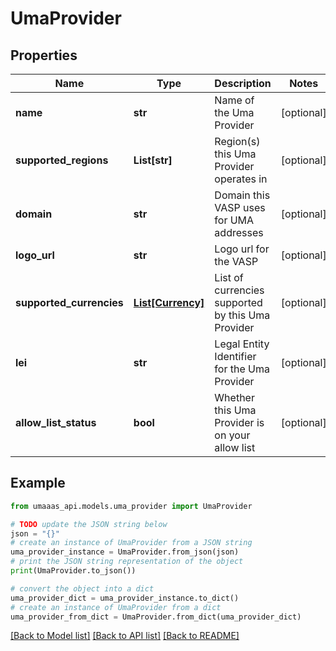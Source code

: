 # UmaProvider


## Properties

Name | Type | Description | Notes
------------ | ------------- | ------------- | -------------
**name** | **str** | Name of the Uma Provider | [optional] 
**supported_regions** | **List[str]** | Region(s) this Uma Provider operates in | [optional] 
**domain** | **str** | Domain this VASP uses for UMA addresses | [optional] 
**logo_url** | **str** | Logo url for the VASP | [optional] 
**supported_currencies** | [**List[Currency]**](Currency.md) | List of currencies supported by this Uma Provider | [optional] 
**lei** | **str** | Legal Entity Identifier for the Uma Provider | [optional] 
**allow_list_status** | **bool** | Whether this Uma Provider is on your allow list | [optional] 

## Example

```python
from umaaas_api.models.uma_provider import UmaProvider

# TODO update the JSON string below
json = "{}"
# create an instance of UmaProvider from a JSON string
uma_provider_instance = UmaProvider.from_json(json)
# print the JSON string representation of the object
print(UmaProvider.to_json())

# convert the object into a dict
uma_provider_dict = uma_provider_instance.to_dict()
# create an instance of UmaProvider from a dict
uma_provider_from_dict = UmaProvider.from_dict(uma_provider_dict)
```
[[Back to Model list]](../README.md#documentation-for-models) [[Back to API list]](../README.md#documentation-for-api-endpoints) [[Back to README]](../README.md)


